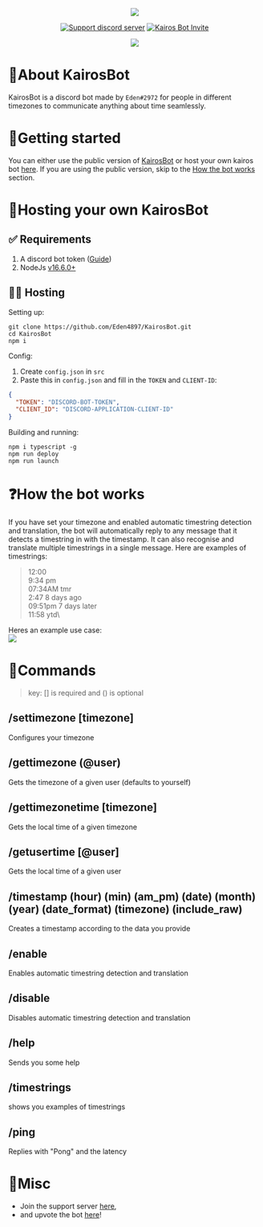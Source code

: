 <p align="center">
    <p id=title align="center">
      <img src="https://cdn.discordapp.com/attachments/943708746813702154/950993331612168192/KairosBot-Banner.png">
    </p>
  <p align="center">
    <a href="https://discord.gg/J2xKqDKpGt"><img src="https://img.shields.io/discord/950606768621359104?color=5865F2&logo=discord&logoColor=white" alt="Support discord server" /></a>
    <a href="https://bit.ly/KairosBot"><img src="https://img.shields.io/badge/Invite-KairosBot-5865F2?logo=discord&logoColor=white" alt="Kairos Bot Invite" /></a>
  </p>  
  <p align="center">
    <a href="https://top.gg/bot/950382032620503091">
      <img src="https://top.gg/api/widget/950382032620503091.svg">
    </a> 
  </p>
</p>

# 📜About KairosBot

KairosBot is a discord bot made by `Eden#2972` for people in different timezones to communicate anything about time seamlessly.

# 🚀Getting started

You can either use the public version of [KairosBot](https://bit.ly/KairosBot) or host your own kairos bot [here](#🤖hosting-your-own-kairosbot). If you are using the public version, skip to the [How the bot works](#❓how-the-bot-works) section.

# 🤖Hosting your own KairosBot

## ✅ Requirements

1. A discord bot token ([Guide](https://discordjs.guide/preparations/setting-up-a-bot-application.html#creating-your-bot))
2. NodeJs [v16.6.0+](https://nodejs.org/en/)

## 🏃‍♂️ Hosting

Setting up:

```
git clone https://github.com/Eden4897/KairosBot.git
cd KairosBot
npm i
```

Config:

1. Create `config.json` in `src`
2. Paste this in `config.json` and fill in the `TOKEN` and `CLIENT-ID`:

```json
{
  "TOKEN": "DISCORD-BOT-TOKEN",
  "CLIENT_ID": "DISCORD-APPLICATION-CLIENT-ID"
}
```

Building and running:

```
npm i typescript -g
npm run deploy
npm run launch
```

# ❓How the bot works

If you have set your timezone and enabled automatic timestring detection and translation, the bot will automatically reply to any message that it detects a timestring in with the timestamp. It can also recognise and translate multiple timestrings in a single message. Here are examples of timestrings:

> 12:00\
> 9:34 pm\
> 07:34AM tmr\
> 2:47 8 days ago\
> 09:51pm 7 days later\
> 11:58 ytd\

Heres an example use case:\
![](https://cdn.discordapp.com/attachments/887637467002458132/950631024247840828/unknown.png)

# 📝Commands

> key: [] is required and () is optional

## /settimezone [timezone]

Configures your timezone

## /gettimezone (@user)

Gets the timezone of a given user (defaults to yourself)

## /gettimezonetime [timezone]

Gets the local time of a given timezone

## /getusertime [@user]

Gets the local time of a given user

## /timestamp (hour) (min) (am_pm) (date) (month) (year) (date_format) (timezone) (include_raw)

Creates a timestamp according to the data you provide

## /enable

Enables automatic timestring detection and translation

## /disable

Disables automatic timestring detection and translation

## /help

Sends you some help

## /timestrings

shows you examples of timestrings

## /ping

Replies with "Pong" and the latency

# 🔗Misc

- Join the support server [here](https://discord.gg/J2xKqDKpGt),
- and upvote the bot [here](https://top.gg/bot/950382032620503091)!
